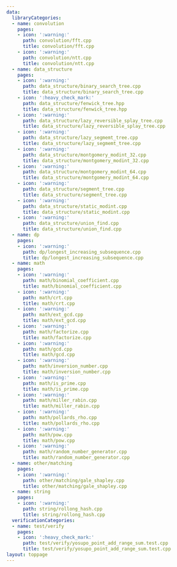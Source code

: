 ```yaml
---
data:
  libraryCategories:
  - name: convolution
    pages:
    - icon: ':warning:'
      path: convolution/fft.cpp
      title: convolution/fft.cpp
    - icon: ':warning:'
      path: convolution/ntt.cpp
      title: convolution/ntt.cpp
  - name: data_structure
    pages:
    - icon: ':warning:'
      path: data_structure/binary_search_tree.cpp
      title: data_structure/binary_search_tree.cpp
    - icon: ':heavy_check_mark:'
      path: data_structure/fenwick_tree.hpp
      title: data_structure/fenwick_tree.hpp
    - icon: ':warning:'
      path: data_structure/lazy_reversible_splay_tree.cpp
      title: data_structure/lazy_reversible_splay_tree.cpp
    - icon: ':warning:'
      path: data_structure/lazy_segmemt_tree.cpp
      title: data_structure/lazy_segmemt_tree.cpp
    - icon: ':warning:'
      path: data_structure/montgomery_modint_32.cpp
      title: data_structure/montgomery_modint_32.cpp
    - icon: ':warning:'
      path: data_structure/montgomery_modint_64.cpp
      title: data_structure/montgomery_modint_64.cpp
    - icon: ':warning:'
      path: data_structure/segment_tree.cpp
      title: data_structure/segment_tree.cpp
    - icon: ':warning:'
      path: data_structure/static_modint.cpp
      title: data_structure/static_modint.cpp
    - icon: ':warning:'
      path: data_structure/union_find.cpp
      title: data_structure/union_find.cpp
  - name: dp
    pages:
    - icon: ':warning:'
      path: dp/longest_increasing_subsequence.cpp
      title: dp/longest_increasing_subsequence.cpp
  - name: math
    pages:
    - icon: ':warning:'
      path: math/binomial_coefficient.cpp
      title: math/binomial_coefficient.cpp
    - icon: ':warning:'
      path: math/crt.cpp
      title: math/crt.cpp
    - icon: ':warning:'
      path: math/ext_gcd.cpp
      title: math/ext_gcd.cpp
    - icon: ':warning:'
      path: math/factorize.cpp
      title: math/factorize.cpp
    - icon: ':warning:'
      path: math/gcd.cpp
      title: math/gcd.cpp
    - icon: ':warning:'
      path: math/inversion_number.cpp
      title: math/inversion_number.cpp
    - icon: ':warning:'
      path: math/is_prime.cpp
      title: math/is_prime.cpp
    - icon: ':warning:'
      path: math/miller_rabin.cpp
      title: math/miller_rabin.cpp
    - icon: ':warning:'
      path: math/pollards_rho.cpp
      title: math/pollards_rho.cpp
    - icon: ':warning:'
      path: math/pow.cpp
      title: math/pow.cpp
    - icon: ':warning:'
      path: math/random_number_generator.cpp
      title: math/random_number_generator.cpp
  - name: other/matching
    pages:
    - icon: ':warning:'
      path: other/matching/gale_shapley.cpp
      title: other/matching/gale_shapley.cpp
  - name: string
    pages:
    - icon: ':warning:'
      path: string/rollong_hash.cpp
      title: string/rollong_hash.cpp
  verificationCategories:
  - name: test/verify
    pages:
    - icon: ':heavy_check_mark:'
      path: test/verify/yosupo_point_add_range_sum.test.cpp
      title: test/verify/yosupo_point_add_range_sum.test.cpp
layout: toppage
---
```

